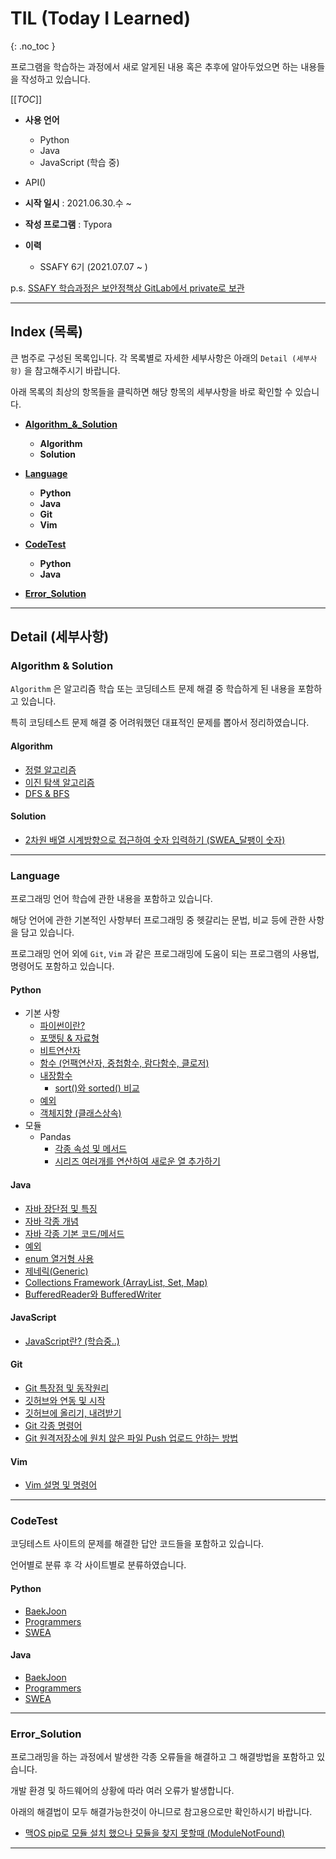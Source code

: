 # TIL (Today I Learned)
{: .no_toc }

프로그램을 학습하는 과정에서 새로 알게된 내용 혹은 추후에 알아두었으면 하는 내용들을 작성하고 있습니다.

[[_TOC_]]

* **사용 언어**
  * Python
  * Java
  * JavaScript (학습 중)

* API()
* **시작 일시** : 2021.06.30.수 ~
* **작성 프로그램** : Typora

* **이력**
  * SSAFY 6기 (2021.07.07 ~ )

 

 

 

p.s. <u>SSAFY 학습과정은 보안정책상 GitLab에서 private로 보관</u>

  

  

---

## Index (목록)

큰 범주로 구성된 목록입니다.
각 목록별로 자세한 세부사항은 아래의 `Detail (세부사항)` 을 참고해주시기 바랍니다.

아래 목록의 최상의 항목들을 클릭하면 해당 항목의 세부사항을 바로 확인할 수 있습니다.

 

* [**Algorithm\_&\_Solution**](#algorithm--solution)
  * **Algorithm**
  * **Solution**

* [**Language**](#language)
  * **Python**
  * **Java**
  * **Git**
  * **Vim**

* [**CodeTest**](#codetest)
  * **Python**
  * **Java**

* [**Error_Solution**](#error_solution)

 

 

---

## Detail (세부사항)

### Algorithm & Solution

`Algorithm` 은 알고리즘 학습 또는 코딩테스트 문제 해결 중 학습하게 된 내용을 포함하고 있습니다.

특히 코딩테스트 문제 해결 중 어려워했던 대표적인 문제를 뽑아서 정리하였습니다.

 

#### Algorithm

* [정렬 알고리즘](Algorithm_&_Solution/Algorithm/Sort_Algorithm.md)
* [이진 탐색 알고리즘](Algorithm_&_Solution/Algorithm/Binary_Search.md)
* [DFS & BFS](Algorithm_&_Solution/Algorithm/DFS_BFS.md)

 

#### Solution

* [2차원 배열 시계방향으로 접근하여 숫자 입력하기 (SWEA_달팽이 숫자)](Algorithm_&_Solution/Solution/SWEA_D2_1954.md)

  

---

### Language

프로그래밍 언어 학습에 관한 내용을 포함하고 있습니다.

해당 언어에 관한 기본적인 사항부터 프로그래밍 중 헷갈리는 문법, 비교 등에 관한 사항을 담고 있습니다.

프로그래밍 언어 외에 `Git`, `Vim` 과 같은 프로그래밍에 도움이 되는 프로그램의 사용법, 명령어도 포함하고 있습니다.

 

#### **Python**

* 기본 사항
  * [파이썬이란?](Language/Python/Python.md)
  * [포맷팅 & 자료형](Language/Python/Formating,Variable.md)
  * [비트연산자](Language/Python/Operator.md)
  * [함수 (언팩연산자, 중첩함수, 람다함수, 클로저)](Language/Python/Function.md)
  * [내장함수](Language/Python/Built-in.md)
    * [sort()와 sorted() 비교](Language/Python/Sort_Sorted)
  * [예외](Language/Python/Exception.md)
  * [객체지향 (클래스상속)](Language/Python/OOD.md)
* 모듈
  * Pandas
    * [각종 속성 및 메서드](Language/Python/Pandas/Attribute_Method.md)
    * [시리즈 여러개를 연산하여 새로운 열 추가하기](Language/Python/Pandas/Series_sum.md)

 

#### **Java**

* [자바 장단점 및 특징](Language/Java/1_Java.md)
* [자바 각종 개념](Language/Java/notion.md)
* [자바 각종 기본 코드/메서드](Language/Java/code.md)
* [예외](Language/Java/Exception.md)
* [enum 열거형 사용](Language/Java/enum.md)
* [제네릭(Generic)](Language/Java/Generic.md)
* [Collections Framework (ArrayList, Set, Map)](Language/Java/Collections_Framework.md)
* [BufferedReader와 BufferedWriter](Language/Java/BufferedReaderWriter.md)

 

#### **JavaScript**

* [JavaScript란? (학습중..)](Language/JavaScript/JavaScript.md)

 

#### **Git**

* [Git 특장점 및 동작원리](Language/Git/1_Git.md)
* [깃허브와 연동 및 시작](Language/Git/2_Start.md)
* [깃허브에 올리기, 내려받기](Language/Git/3_up&download.md)
* [Git 각종 명령어](Language/Git/Command.md)
* [Git 원격저장소에 원치 않은 파일 Push 업로드 안하는 방법](Language/Git/gitignore.md)

 

#### **Vim**

* [Vim 설명 및 명령어](Language/Vim/Vim.md)

 

---

### CodeTest

코딩테스트 사이트의 문제를 해결한 답안 코드들을 포함하고 있습니다.

언어별로 분류 후 각 사이트별로 분류하였습니다.

 

#### **Python**

* [BaekJoon](CodeTest/Python/BaekJoon)
* [Programmers](CodeTest/Python/Programmers)
* [SWEA](CodeTest/Python/SWEA)

 

#### **Java**

* [BaekJoon](CodeTest/Java/BaekJoon)
* [Programmers](CodeTest/Java/Programmers)
* [SWEA](CodeTest/Java/SWEA)

 

---

### Error_Solution

프로그래밍을 하는 과정에서 발생한 각종 오류들을 해결하고 그 해결방법을 포함하고 있습니다.

개발 환경 및 하드웨어의 상황에 따라 여러 오류가 발생합니다.

아래의 해결법이 모두 해결가능한것이 아니므로 참고용으로만 확인하시기 바랍니다.

 

* [맥OS pip로 모듈 설치 했으나 모듈을 찾지 못할때 (ModuleNotFound)](Error_Solution/ModuleNotFound.md)

 

---
